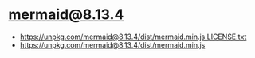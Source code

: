 # mermaid@8.13.4

- <https://unpkg.com/mermaid@8.13.4/dist/mermaid.min.js.LICENSE.txt>
- <https://unpkg.com/mermaid@8.13.4/dist/mermaid.min.js>
